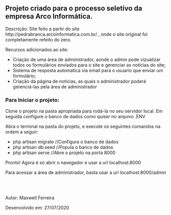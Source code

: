 <h2>Projeto criado para o processo seletivo da empresa Arco Informática.</h2>
<p>Descrição: Site feito a partir do site http://pedrabranca.arcoinformatica.com.br/ , onde o site original foi completamente refeito do zero.</p>
<p>Recursos adicionados ao site:</p>
<ul>
    <li>Criação de uma área de administrador, aonde o admin pode vizualizar todos os formulários enviados para o site e gerenciar as notícias do site;</li>
    <li>Sistema de resposta automatica via email para o usuario que enviar um formulário;</li>
    <li>Criação da página de noticias, as quais o administrador poderá gerenciá-las pela área de administrador</li>
</ul>
<p></p>
<h3>Para Iniciar o projeto:</h3>
<p>Clone o projeto na pasta apropriada para rodá-la no seu servidor local. Em seguida configure o banco de dados como quiser no arquivo .ENV</p>
<p>Abra o terminal na pasta do projeto, e execute os seguintes comandos na ordem a seguir:</p>
<ul>
    <li>php artisan migrate //Configura o banco de dados</li>
    <li>php artisan db:seed //Popula o banco de dados</li>
    <li>php artisan serve //Abre o projeto na porta 8000</li>
</ul>
<p>Pronto! Agora é só abrir o navegador e usar a url localhost:8000</p>
<p>Para acessar a área de administrador, basta usar a url localhost:8000/admin</p>
<br><br>
<p>Autor: Maxwell Ferreira</p>
<p>Desenvolvido em: 27/07/2020</p>
